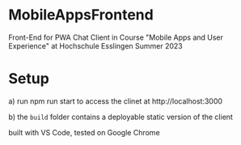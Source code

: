 # MobileAppsFrontend
Front-End for PWA Chat Client in Course "Mobile Apps and User Experience" at Hochschule Esslingen Summer 2023

# Setup

a) run npm run start to access the clinet at http://localhost:3000

b) the ```build``` folder contains a deployable static version of the client

built with VS Code, tested on Google Chrome
